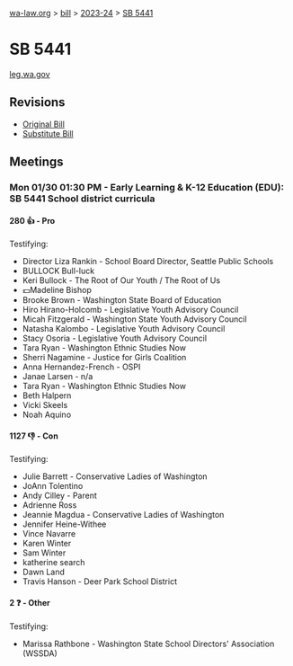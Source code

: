 [wa-law.org](/) > [bill](/bill/) > [2023-24](/bill/2023-24/) > [SB 5441](/bill/2023-24/sb/5441/)

# SB 5441
[leg.wa.gov](https://app.leg.wa.gov/billsummary?BillNumber=5441&Year=2023&Initiative=false)

## Revisions
* [Original Bill](1/)
* [Substitute Bill](S/)

## Meetings
### Mon 01/30 01:30 PM - Early Learning & K-12 Education (EDU): SB 5441 School district curricula
#### 280 👍 - Pro
Testifying:
* Director Liza Rankin - School Board Director, Seattle Public Schools
* BULLOCK Bull-luck
* Keri Bullock - The Root of Our  Youth / The Root of Us
* 💵Madeline Bishop
* Brooke Brown - Washington State Board of Education
* Hiro Hirano-Holcomb - Legislative Youth Advisory Council
* Micah Fitzgerald - Washington State Youth Advisory Council
* Natasha Kalombo - Legislative Youth Advisory Council
* Stacy Osoria - Legislative Youth Advisory Council
* Tara Ryan - Washington Ethnic Studies Now
* Sherri Nagamine - Justice for Girls Coalition
* Anna Hernandez-French - OSPI
* Janae Larsen - n/a
* Tara Ryan - Washington Ethnic Studies Now
* Beth Halpern
* Vicki Skeels
* Noah Aquino

#### 1127 👎 - Con
Testifying:
* Julie Barrett - Conservative Ladies of Washington
* JoAnn Tolentino
* Andy Cilley - Parent
* Adrienne Ross
* Jeannie Magdua - Conservative Ladies of Washington
* Jennifer Heine-Withee
* Vince Navarre
* Karen Winter
* Sam Winter
* katherine search
* Dawn Land
* Travis Hanson - Deer Park School District

#### 2 ❓ - Other
Testifying:
* Marissa Rathbone - Washington State School Directors' Association (WSSDA)
